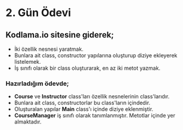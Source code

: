 # 2. Gün Ödevi

## Kodlama.io sitesine giderek;

- İki özellik nesnesi yaratmak.
- Bunlara ait class, constructor yapılarına oluşturup diziye ekleyerek listelemek.
- İş sınıfı olarak bir class oluşturarak, en az iki metot yazmak.

### Hazırladığım ödevde;

- **Course** ve **Instructor** class'ları özellik nesnelerinin class'larıdır.
- Bunlara ait class, constructorlar bu class'ların içindedir.
- Oluşturalan yapılar **Main** class'ı içinde diziye eklenmiştir.
- **CourseManager** iş sınıfı olarak tanımlanmıştır. Metotlar içinde yer almaktadır.